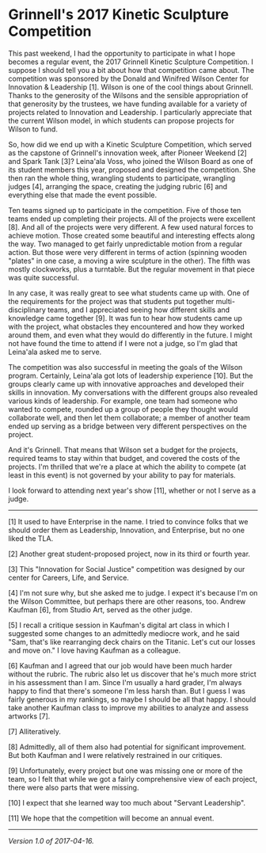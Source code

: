 Grinnell's 2017 Kinetic Sculpture Competition
=============================================

This past weekend, I had the opportunity to participate in what I hope
becomes a regular event, the 2017 Grinnell Kinetic Sculpture Competition.
I suppose I should tell you a bit about how that competition came
about.  The competition was sponsored by the Donald and Winifred
Wilson Center for Innovation & Leadership [1]. Wilson is one of the
cool things about Grinnell.  Thanks to the generosity of the Wilsons
and the sensible appropriation of that generosity by the trustees, we
have funding available for a variety of projects related to Innovation
and Leadership.  I particularly appreciate that the current Wilson model,
in which students can propose projects for Wilson to fund.

So, how did we end up with a Kinetic Sculpture Competition, which served
as the capstone of Grinnell's innovation week, after Pioneer Weekend [2]
and Spark Tank [3]?  Leina'ala Voss, who joined the Wilson Board as one
of its student members this year, proposed and designed the competition.
She then ran the whole thing, wrangling students to participate,
wrangling judges [4], arranging the space, creating the judging rubric
[6] and everything else that made the event possible.

Ten teams signed up to participate in the competition.  Five of those
ten teams ended up completing their projects.  All of the projects were
excellent [8].  And all of the projects were very different.  A few
used natural forces to achieve motion.  Those created some beautiful
and interesting effects along the way.  Two managed to get fairly
unpredictable motion from a regular action.  But those were very different
in terms of action (spinning wooden "plates" in one case, a moving a
wire sculpture in the other).  The fifth was mostly clockworks, plus
a turntable.  But the regular movement in that piece was quite successful.

In any case, it was really great to see what students came up with.
One of the requirements for the project was that students put together
multi-disciplinary teams, and I appreciated seeing how different skills
and knowledge came together [9].  It was fun to hear how students came
up with the project, what obstacles they encountered and how they worked
around them, and even what they would do differently in the future.
I might not have found the time to attend if I were not a judge, so I'm
glad that Leina'ala asked me to serve.  

The competition was also successful in meeting the goals of the Wilson
program.  Certainly, Leina'ala got lots of leadership experience [10].
But the groups clearly came up with innovative approaches and developed
their skills in innovation.  My conversations with the different groups
also revealed various kinds of leadership.  For example, one team had
someone who wanted to compete, rounded up a group of people they thought
would collaborate well, and then let them collaborate; a member of another
team ended up serving as a bridge between very different perspectives
on the project.

And it's Grinnell.  That means that Wilson set a budget for the projects,
required teams to stay within that budget, and covered the costs of the
projects.  I'm thrilled that we're a place at which the ability to compete
(at least in this event) is not governed by your ability to pay for
materials.

I look forward to attending next year's show [11], whether or not I serve
as a judge.

---

[1] It used to have Enterprise in the name.  I tried to convince
folks that we should order them as Leadership, Innovation, and Enterprise,
but no one liked the TLA.

[2] Another great student-proposed project, now in its third or fourth year.

[3] This "Innovation for Social Justice" competition was designed
by our center for Careers, Life, and Service.

[4] I'm not sure why, but she asked me to judge.  I expect it's because
I'm on the Wilson Committee, but perhaps there are other reasons, too.
Andrew Kaufman [6], from Studio Art, served as the other judge.

[5] I recall a critique session in Kaufman's digital art class in which
I suggested some changes to an admittedly mediocre work, and he said
"Sam, that's like rearranging deck chairs on the Titanic.  Let's cut
our losses and move on."  I love having Kaufman as a colleague.

[6] Kaufman and I agreed that our job would have been much harder without
the rubric.  The rubric also let us discover that he's much more strict
in his assessment than I am.  Since I'm usually a hard grader, I'm always
happy to find that there's someone I'm less harsh than.  But I guess I
was fairly generous in my rankings, so maybe I should be all that happy.
I should take another Kaufman class to improve my abilities to analyze
and assess artworks [7].

[7] Alliteratively.

[8] Admittedly, all of them also had potential for significant improvement.
But both Kaufman and I were relatively restrained in our critiques.

[9] Unfortunately, every project but one was missing one or more of the
team, so I felt that while we got a fairly comprehensive view of each
project, there were also parts that were missing.

[10] I expect that she learned way too much about "Servant Leadership".

[11] We hope that the competition will become an annual event.

---

*Version 1.0 of 2017-04-16.*

